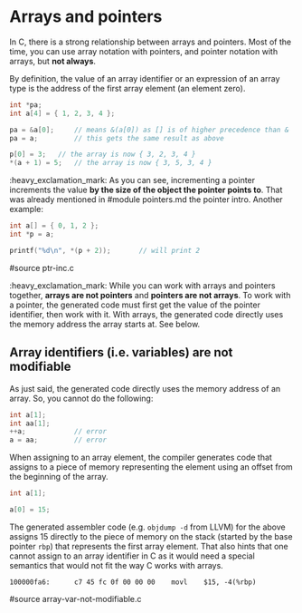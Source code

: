 # Arrays and pointers

In C, there is a strong relationship between arrays and pointers.  Most of the
time, you can use array notation with pointers, and pointer notation with
arrays, but **not always**.

By definition, the value of an array identifier  or an expression of an array
type is the address of the first array element (an element zero).

```C
int *pa;
int a[4] = { 1, 2, 3, 4 };

pa = &a[0];     // means &(a[0]) as [] is of higher precedence than &
pa = a;         // this gets the same result as above

p[0] = 3;	// the array is now { 3, 2, 3, 4 }
*(a + 1) = 5;	// the array is now { 3, 5, 3, 4 }
```

:heavy\_exclamation\_mark: As you can see, incrementing a pointer increments the
value **by the size of the object the pointer points to**.  That was already
mentioned in
#module pointers.md the pointer intro.
Another example:

```C
int a[] = { 0, 1, 2 };
int *p = a;

printf("%d\n", *(p + 2));       // will print 2
```

#source ptr-inc.c

:heavy\_exclamation\_mark: While you can work with arrays and pointers together,
**arrays are not pointers** and **pointers are not arrays**.  To work with a
pointer, the generated code must first get the value of the pointer identifier,
then work with it.  With arrays, the generated code directly uses the memory
address the array starts at.  See below.

## Array identifiers (i.e. variables) are not modifiable

As just said, the generated code directly uses the memory address of an array.
So, you cannot do the following:

```C
int a[1];
int aa[1];
++a;            // error
a = aa;         // error
```

When assigning to an array element, the compiler generates code that assigns to
a piece of memory representing the element using an offset from the beginning
of the array.

```C
int a[1];

a[0] = 15;
```

The generated assembler code (e.g. `objdump -d` from LLVM) for the above assigns
15 directly to the piece of memory on the stack (started by the base pointer
`rbp`) that represents the first array element.  That also hints that one cannot
assign to an array identifier in C as it would need a special semantics that
would not fit the way C works with arrays.

```
100000fa6:      c7 45 fc 0f 00 00 00    movl    $15, -4(%rbp)
```

#source array-var-not-modifiable.c
